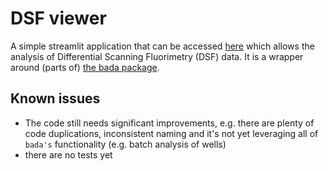 # DSF viewer

A simple streamlit application that can be accessed [here](https://dsf-viewer.streamlit.app/) which allows the analysis of Differential Scanning Fluorimetry (DSF) data. It is a wrapper around (parts of) [the bada package](https://github.com/willigott/biophysical-assay-data-analysis).

## Known issues
- The code still needs significant improvements, e.g. there are plenty of code duplications, inconsistent naming and it's not yet leveraging all of `bada's` functionality (e.g. batch analysis of wells)
- there are no tests yet